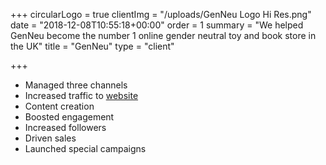 +++
circularLogo = true
clientImg = "/uploads/GenNeu Logo Hi Res.png"
date = "2018-12-08T10:55:18+00:00"
order = 1
summary = "We helped GenNeu become the number 1 online gender neutral toy and book store in the UK"
title = "GenNeu"
type = "client"

+++
* Managed three channels
* Increased traffic to [website](https://genneu.co.uk/) 
* Content creation
* Boosted engagement 
* Increased followers
* Driven sales
* Launched special campaigns